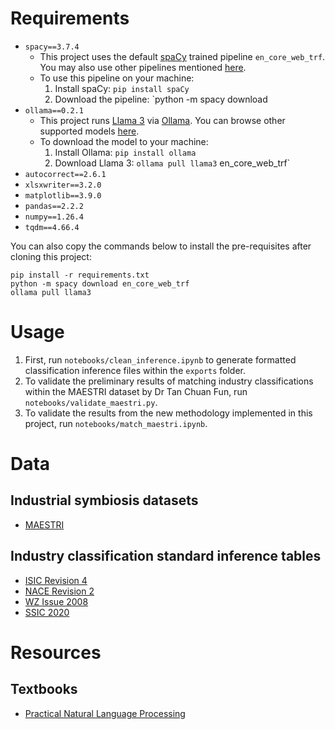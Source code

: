 # Requirements

- `spacy==3.7.4`
    - This project uses the default [spaCy](https://spacy.io) trained pipeline `en_core_web_trf`. You may also use other pipelines mentioned [here](https://spacy.io/usage/models).
    - To use this pipeline on your machine:
        1. Install spaCy: `pip install spaCy`
        2. Download the pipeline: `python -m spacy download 
- `ollama==0.2.1`
    - This project runs [Llama 3](https://llama.meta.com) via [Ollama](https://ollama.com). You can browse other supported models [here](https://ollama.com).
    - To download the model to your machine:
        1. Install Ollama: `pip install ollama`
        2. Download Llama 3: `ollama pull llama3`
en_core_web_trf`
- `autocorrect==2.6.1`
- `xlsxwriter==3.2.0`
- `matplotlib==3.9.0`
- `pandas==2.2.2`
- `numpy==1.26.4`
- `tqdm==4.66.4`

You can also copy the commands below to install the pre-requisites after cloning this project:

```
pip install -r requirements.txt
python -m spacy download en_core_web_trf
ollama pull llama3
```

# Usage

1. First, run `notebooks/clean_inference.ipynb` to generate formatted classification inference files within the `exports` folder.
2. To validate the preliminary results of matching industry classifications within the MAESTRI dataset by Dr Tan Chuan Fun, run `notebooks/validate_maestri.py`.
3. To validate the results from the new methodology implemented in this project, run `notebooks/match_maestri.ipynb`.

# Data

## Industrial symbiosis datasets

- [MAESTRI](https://maestri-spire.eu/)

## Industry classification standard inference tables

- [ISIC Revision 4](https://unstats.un.org/unsd/classifications/Econ/isic)
- [NACE Revision 2](/data/inference/industry/NACE%20Rev.%202.xlsx)
- [WZ Issue 2008](https://www.klassifikationsserver.de/klassService/jsp/common/url.jsf?variant=wz2008&lang=EN)
- [SSIC 2020](https://www.singstat.gov.sg/standards/standards-and-classifications/ssic)

# Resources

## Textbooks

- [Practical Natural Language Processing](https://www.oreilly.com/library/view/practical-natural-language/9781492054047/)